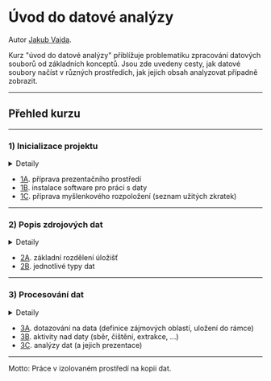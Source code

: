 <!-- #region -->
# Úvod do datové analýzy

Autor [Jakub Vajda](http://kubow.cz).

Kurz "úvod do datové analýzy" přiblížuje problematiku zpracování datových souborů od základních konceptů. Jsou zde uvedeny cesty, jak datové soubory načíst v různých prostředích, jak jejich obsah analyzovat případně zobrazit.

---

## Přehled kurzu

---

### 1) Inicializace projektu 

<details>
    <summary>
         Detaily
    </summary>
    Informace pro přípravu prezentačního prostředí se nachází ve složce s názvem "INIT".
    Zároveň s těmito informacemi se předpokládá učitá základní znalost, která zasahuje do následujících oblastí:
    <ul>
        <li>Teoretické znalosti
            <ul>
                <li>Základy matematiky</li>
                <li>Základy statistiky</li>
            </ul>
        </li>
        <li>Praktické znalosti
            <ul>
                <li>Uživatelská práce na PC</li>
                <li>Práce s jednou z prezentačních platforem:</li>
                    <ul>
                        <li>Office nástroje (PowerPoint, OpenOffice, LibreOffice, ...)</li>
                        <li>Markdown textový záznam</li>
                        <li>Webová prezentace pomocí modulu jupyter</li>
                    </ul>
            </ul>
        </li>
    </ul>
</details>  

- [1A](INIT/1A_prezentace.md). příprava prezentačního prostředí 
- [1B](INIT/1B_software.md). instalace software pro práci s daty 
- [1C](INIT/1C_mindset.md). příprava myšlenkového rozpoložení (seznam užitých zkratek)

---

### 2) Popis zdrojových dat

<details>
    <summary>
         Detaily
    </summary>
    Součástí složky "DATA" jsou všechny komentované datové soubory a dále popisy:
</details>  

- [2A](DATA/2A_rozdeleni_zakladni.md). základní rozdělení úložišť 
- [2B](DATA/2B_uloziste_typy.md). jednotlivé typy dat 

---
 
### 3) Procesování dat

<details>
    <summary>
         Detaily
    </summary>
    Tématika práce s daty je uložena pod složkou "PROC" v následujících částech:
</details>  


- [3A](PROC/3A_dotazy.md). dotazování na data (definice zájmových oblastí, uložení do rámce)
- [3B](PROC/3B_aktivity.md). aktivity nad daty (sběr, čištění, extrakce, ...)
- [3C](PROC/3C_analyza.md). analýzy dat (a jejich prezentace)

---

<!-- #endregion -->
Motto: Práce v izolovaném prostředí na kopii dat.

